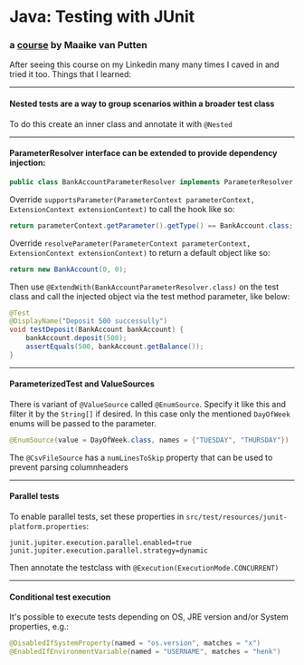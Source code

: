 # Java: Testing with JUnit
### a [course](https://www.linkedin.com/learning/java-testing-with-junit-14267963) by Maaike van Putten

After seeing this course on my Linkedin many many times I caved in and tried it too. Things that I learned:

---
#### Nested tests are a way to group scenarios within a broader test class
To do this create an inner class and annotate it with `@Nested`

---
#### ParameterResolver interface can be extended to provide dependency injection:
```java
public class BankAccountParameterResolver implements ParameterResolver
``` 
Override `supportsParameter(ParameterContext parameterContext, ExtensionContext extensionContext)` to call the hook
  like so: 
```java
return parameterContext.getParameter().getType() == BankAccount.class;
```
Override `resolveParameter(ParameterContext parameterContext, ExtensionContext extensionContext)` to return a default
object like so:
```java
return new BankAccount(0, 0);
```
Then use `@ExtendWith(BankAccountParameterResolver.class)` on the test class and call the injected object via the test
method parameter, like below:
```java
@Test
@DisplayName("Deposit 500 successully")
void testDeposit(BankAccount bankAccount) {
    bankAccount.deposit(500);
    assertEquals(500, bankAccount.getBalance());
}
```

---
#### ParameterizedTest and ValueSources
There is variant of `@ValueSource` called `@EnumSource`. Specify it like this and filter it by the `String[]` if 
desired. In this case only the mentioned `DayOfWeek` enums will be passed to the parameter.
```java
@EnumSource(value = DayOfWeek.class, names = {"TUESDAY", "THURSDAY"})
```
The `@CsvFileSource` has a `numLinesToSkip` property that can be used to prevent parsing columnheaders 

---
#### Parallel tests
To enable parallel tests, set these properties in `src/test/resources/junit-platform.properties`:
```properties
junit.jupiter.execution.parallel.enabled=true
junit.jupiter.execution.parallel.strategy=dynamic
```
Then annotate the testclass with `@Execution(ExecutionMode.CONCURRENT)`

---
#### Conditional test execution
It's possible to execute tests depending on OS, JRE version and/or System properties, e.g.:
```java
@DisabledIfSystemProperty(named = "os.version", matches = "x")
@EnabledIfEnvironmentVariable(named = "USERNAME", matches = "henk")
```
